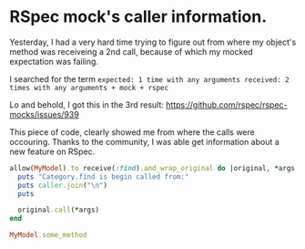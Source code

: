 # RSpec mock's caller information.

Yesterday, I had a very hard time trying to figure out from where my object's method was receiveing a 2nd call, because of which my mocked expectation was failing.

I searched for the term `expected: 1 time with any arguments received: 2 times with any arguments + mock + rspec`

Lo and behold, I got this in the 3rd result: https://github.com/rspec/rspec-mocks/issues/939

This piece of code, clearly showed me from where the calls were occouring. Thanks to the community, I was able get information about a new feature on RSpec.

```ruby
allow(MyModel).to receive(:find).and_wrap_original do |original, *args|
  puts "Category.find is begin called from:"
  puts caller.join("\n")
  puts

  original.call(*args)
end

MyModel.some_method
```
